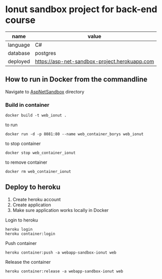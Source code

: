 ﻿# Ionut sandbox project for back-end course

name | value
--- | ---
language | C#
database | postgres
deployed | https://asp-net-sandbox-project.herokuapp.com

## How to run in Docker from the commandline

Navigate to [AspNetSandbox](AspNetSandbox) directory


### Build in container
```
docker build -t web_ionut .
```

to run

```
docker run -d -p 8081:80 --name web_container_borys web_ionut
```

to stop container
```
docker stop web_container_ionut
```

to remove container
```
docker rm web_container_ionut
```

## Deploy to heroku

1. Create heroku account
2. Create application
3. Make sure application works locally in Docker


Login to heroku
```
heroku login
heroku container:login
```

Push container
```
heroku container:push -a webapp-sandbox-ionut web
```

Release the container
```
heroku container:release -a webapp-sandbox-ionut web
```